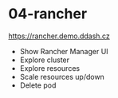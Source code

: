 # 04-rancher

https://rancher.demo.ddash.cz

- Show Rancher Manager UI
- Explore cluster
- Explore resources
- Scale resources up/down
- Delete pod
